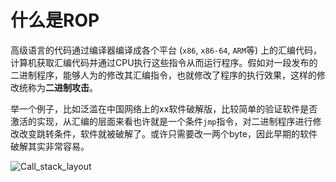 # 什么是ROP

高级语言的代码通过编译器编译成各个平台 (`x86`, `x86-64`, `ARM`等) 上的汇编代码，计算机获取汇编代码并通过CPU执行这些指令从而运行程序。假如对一段发布的二进制程序，能够人为的修改其汇编指令，也就修改了程序的执行效果，这样的修改统称为**二进制攻击**。

举一个例子，比如泛滥在中国网络上的xx软件破解版，比较简单的验证软件是否激活的实现，从汇编的层面来看也许就是一个条件`jmp`指令，对二进制程序进行修改改变跳转条件，软件就被破解了。或许只需要改一两个byte，因此早期的软件破解其实非常容易。

![Call_stack_layout](./../resources/Call_stack_layout.svg)
